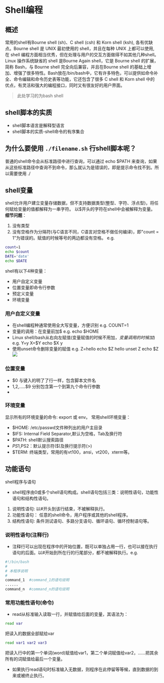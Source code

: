 # Shell编程
## 概述
常用的shell有Bourne shell (sh)、C shell (csh) 和 Korn shell (ksh), 各有优缺点。Bourne shell 是 UNIX 最初使用的 shell，并且在每种 UNIX 上都可以使用, 在 shell 编程方面相当优秀，但在处理与用户的交互方面做得不如其他几种shell。Linux 操作系统缺省的 shell 是Bourne Again shell，它是 Bourne shell 的扩展，简称 Bash，与 Bourne shell 完全向后兼容，并且在Bourne shell 的基础上增加、增强了很多特性。Bash放在/bin/bash中，它有许多特色，可以提供如命令补全、命令编辑和命令历史表等功能，它还包含了很多 C shell 和 Korn shell 中的优点，有灵活和强大的编程接口，同时又有很友好的用户界面。
> 此处学习的为bash shell

## shell脚本的实质
- shell脚本语言是解释型语言
- shell脚本的实质-shell命令的有序集合

## 为什么要使用 `./filename.sh` 行shell脚本呢？
普通的shell命令会从标准路径中进行查询，可以通过 echo $PATH 来查询，如果从这些标准路径中查询不到命令，那么就认为是错误的，即是提示命令找不到。所以需要使用 ./

## shell变量
shell允许用户建立变量存储数据，但不支持数据类型(整型、字符、浮点型)，将任何赋给变量的值都解释为一串字符。
以$开头的字符在shell中会被解释为变量。
**细节问题**：
1. 没有类型
2. 没有空格作为分隔符(与C语言不同，C语言对空格不做任何编译)，即"count = 1"为错误的。赋值的时候等号的两边都没有空格。
e.g.
``` bash
count=1
echo $count
DATE='date'
echo $DATE
```

shell有以下4种变量：
- 用户自定义变量
- 位置变量即命令行参数
- 预定义变量
- 环境变量

### 用户自定义变量
- 在shell编程种通常使用全大写变量，方便识别
e.g.  COUNT=1
- 变量的调用：在变量前加$
e.g.  echo $HOME
- Linux shell/bash从右向左赋值(变量赋值的时候不用加$，变量调用的时候加$)
e.g. Y=y
     X=$Y
     echo $X
     y
- 使用unset命令删除变量的赋值
e.g. Z=hello
     echo $Z
     hello
     unset Z
     echo $Z
     ![](https://ws1.sinaimg.cn/large/006DGX4tly1fzr0fisserj30ec03pwfp.jpg)

### 位置变量
- $0 与键入的明了了行一样，包含脚本文件名
- $1,$2,.....$9 分别包含第一个到第九个命令行参数
-

### 环境变量
显示所有的环境变量的命令: export 或 env。
常用shell环境变量：
- $HOME: /etc/passwd文件种列出的用户主目录
- $IFS: Internal Field Separator,默认为空格，Tab及换行符
- $PATH: shell默认搜索路径
- $PS1,$PS2：默认提示符($)及换行提示符(>)
- $TERM: 终端类型，常用的有vt100，ansi，vt200，xterm等。

## 功能语句
shell程序与语句
- shell程序由0或多个shell语句构成。shell语句包括三类：说明性语句，功能性语句和结构性语句。

1. 说明性语句:
以#开头到该行结束，不被解释执行。
2. 功能性语句：
任意的shell命令，用户程序或其他的shell程序。
3. 结构性语句:
条件测试语句、多路分支语句、循环语句、循环控制语句等。

### 说明性语句(注释行)
- 注释行可以出现在程序中的开始位置，既可以单独占用一行，也可以接在执行语句的后面。以#开始到所在行的行尾部分，都不被解释执行。e.g.
``` bash
#!/bin/bash
#
# 本程序说明
#
command_1  #command_1的语句说明
......
command_n  #command_n的语句说明
```

### 常用功能性语句(命令)
- read从标准输入读取一行，并赋值给后面的变量，其语法为：
```  bash
read var
```
把读入的数据全部赋给var
``` bash
read var1 var2 var3
```
把读入行中的第一个单词(word)赋值给var1，第二个单词赋值给var2，......把其余所有的词赋值给最后一个变量。
- 如果执行read语句时标准输入无数据，则程序在此停留等等候，直到数据的到来或被终止执行。

